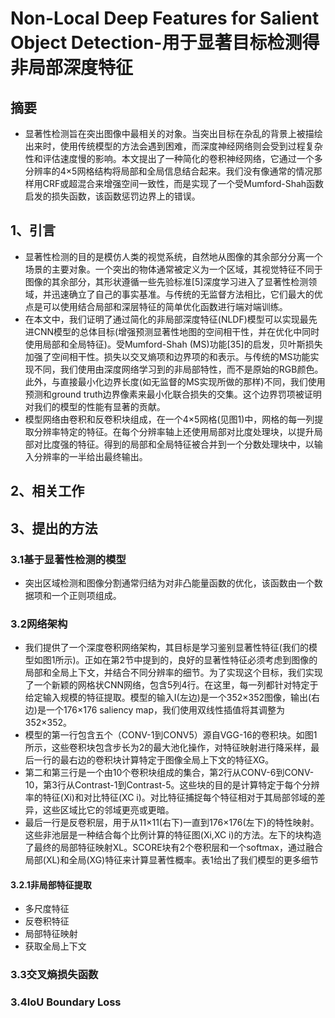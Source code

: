 # Non-Local Deep Features for Salient Object Detection-用于显著目标检测得非局部深度特征
## 摘要
- 显著性检测旨在突出图像中最相关的对象。当突出目标在杂乱的背景上被描绘出来时，使用传统模型的方法会遇到困难，而深度神经网络则会受到过程复杂性和评估速度慢的影响。本文提出了一种简化的卷积神经网络，它通过一个多分辨率的4×5网格结构将局部和全局信息结合起来。我们没有像通常的情况那样用CRF或超混合来增强空间一致性，而是实现了一个受Mumford-Shah函数启发的损失函数，该函数惩罚边界上的错误。
## 1、引言
- 显著性检测的目的是模仿人类的视觉系统，自然地从图像的其余部分分离一个场景的主要对象。一个突出的物体通常被定义为一个区域，其视觉特征不同于图像的其余部分，其形状遵循一些先验标准[5]深度学习进入了显著性检测领域，并迅速确立了自己的事实基准。与传统的无监督方法相比，它们最大的优点是可以使用结合局部和深层特征的简单优化函数进行端对端训练。
- 在本文中，我们证明了通过简化的非局部深度特征(NLDF)模型可以实现最先进CNN模型的总体目标(增强预测显著性地图的空间相干性，并在优化中同时使用局部和全局特征)。受Mumford-Shah (MS)功能[35]的启发，贝叶斯损失加强了空间相干性。损失以交叉熵项和边界项的和表示。与传统的MS功能实现不同，我们使用由深度网络学习到的非局部特性，而不是原始的RGB颜色。此外，与直接最小化边界长度(如无监督的MS实现所做的那样)不同，我们使用预测和ground truth边界像素来最小化联合损失的交集。这个边界罚项被证明对我们的模型的性能有显著的贡献。
- 模型网络由卷积和反卷积块组成，在一个4×5网格(见图1)中，网格的每一列提取分辨率特定的特征。在每个分辨率轴上还使用局部对比度处理块，以提升局部对比度强的特征。得到的局部和全局特征被合并到一个分数处理块中，以输入分辨率的一半给出最终输出。
## 2、相关工作
## 3、提出的方法
### 3.1基于显著性检测的模型
- 突出区域检测和图像分割通常归结为对非凸能量函数的优化，该函数由一个数据项和一个正则项组成。
### 3.2网络架构
- 我们提供了一个深度卷积网络架构，其目标是学习鉴别显著性特征(我们的模型如图1所示)。正如在第2节中提到的，良好的显著性特征必须考虑到图像的局部和全局上下文，并结合不同分辨率的细节。为了实现这个目标，我们实现了一个新颖的网格状CNN网络，包含5列4行。在这里，每一列都针对特定于给定输入规模的特征提取。模型的输入I(左边)是一个352×352图像，输出(右边)是一个176×176 saliency map，我们使用双线性插值将其调整为352×352。
- 模型的第一行包含五个（CONV-1到CONV5）源自VGG-16的卷积块。如图1所示，这些卷积块包含步长为2的最大池化操作，对特征映射进行降采样，最后一行的最右边的卷积块计算特定于图像全局上下文的特征XG。
- 第二和第三行是一个由10个卷积块组成的集合，第2行从CONV-6到CONV-10，第3行从Contrast-1到Contrast-5。这些块的目的是计算特定于每个分辨率的特征(Xi)和对比特征(XC i)。对比特征捕捉每个特征相对于其局部邻域的差异，这些区域比它的邻域更亮或更暗。
- 最后一行是反卷积层，用于从11×11(右下)一直到176×176(左下)的特性映射。这些非池层是一种结合每个比例计算的特征图(Xi,XC i)的方法。左下的块构造了最终的局部特征映射XL。SCORE块有2个卷积层和一个softmax，通过融合局部(XL)和全局(XG)特征来计算显著性概率。表1给出了我们模型的更多细节
#### 3.2.1非局部特征提取
- 多尺度特征
- 反卷积特征
- 局部特征映射
- 获取全局上下文
### 3.3交叉熵损失函数
### 3.4IoU Boundary Loss
